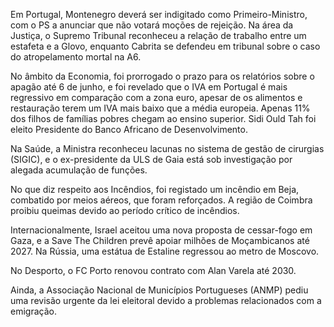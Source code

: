 Em Portugal, Montenegro deverá ser indigitado como Primeiro-Ministro, com o PS a anunciar que não votará moções de rejeição. Na área da Justiça, o Supremo Tribunal reconheceu a relação de trabalho entre um estafeta e a Glovo, enquanto Cabrita se defendeu em tribunal sobre o caso do atropelamento mortal na A6.

No âmbito da Economia, foi prorrogado o prazo para os relatórios sobre o apagão até 6 de junho, e foi revelado que o IVA em Portugal é mais regressivo em comparação com a zona euro, apesar de os alimentos e restauração terem um IVA mais baixo que a média europeia. Apenas 11% dos filhos de famílias pobres chegam ao ensino superior. Sidi Ould Tah foi eleito Presidente do Banco Africano de Desenvolvimento.

Na Saúde, a Ministra reconheceu lacunas no sistema de gestão de cirurgias (SIGIC), e o ex-presidente da ULS de Gaia está sob investigação por alegada acumulação de funções.

No que diz respeito aos Incêndios, foi registado um incêndio em Beja, combatido por meios aéreos, que foram reforçados. A região de Coimbra proibiu queimas devido ao período crítico de incêndios.

Internacionalmente, Israel aceitou uma nova proposta de cessar-fogo em Gaza, e a Save The Children prevê apoiar milhões de Moçambicanos até 2027. Na Rússia, uma estátua de Estaline regressou ao metro de Moscovo.

No Desporto, o FC Porto renovou contrato com Alan Varela até 2030.

Ainda, a Associação Nacional de Municípios Portugueses (ANMP) pediu uma revisão urgente da lei eleitoral devido a problemas relacionados com a emigração.